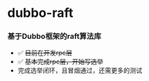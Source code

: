 # dubbo-raft

### 基于Dubbo框架的raft算法库

- ✅ ~~目前在开发rpc层~~
- ✅ ~~基本完成rpc层，开始写选举~~
- 完成选举闭环，且冒烟通过，还需更多的测试